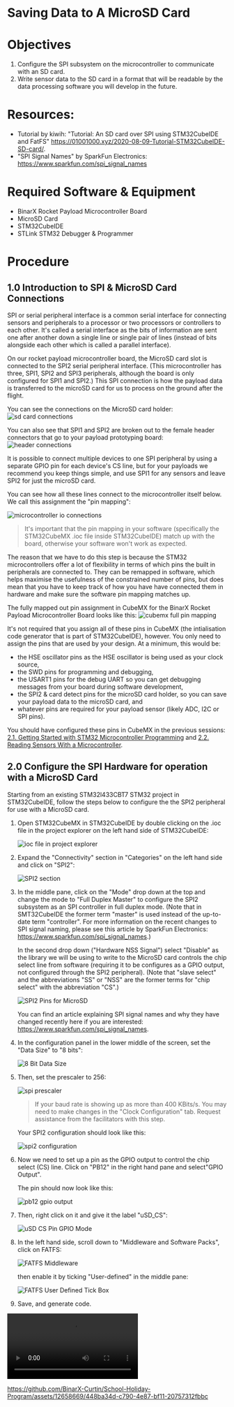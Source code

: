 # Saving Data to A MicroSD Card

# Objectives
1. Configure the SPI subsystem on the microcontroller to communicate with an SD card.
2. Write sensor data to the SD card in a format that will be readable by the data processing software you will develop in the future.


# Resources:
- Tutorial by kiwih: "Tutorial: An SD card over SPI using STM32CubeIDE and FatFS" https://01001000.xyz/2020-08-09-Tutorial-STM32CubeIDE-SD-card/.
- "SPI Signal Names" by SparkFun Electronics: https://www.sparkfun.com/spi_signal_names

# Required Software & Equipment
- BinarX Rocket Payload Microcontroller Board
- MicroSD Card
- STM32CubeIDE
- STLink STM32 Debugger & Programmer

# Procedure

## 1.0 Introduction to SPI & MicroSD Card Connections

SPI or serial peripheral interface is a common serial interface for connecting sensors and peripherals to a processor or two processors or controllers to each other. It's called a serial interface as the bits of information are sent one after another down a single line or single pair of lines (instead of bits alongside each other which is called a parallel interface).

On our rocket payload microcontroller board, the MicroSD card slot is connected to the SPI2 serial peripheral interface. (This microcontroller has three, SPI1, SPI2 and SPI3 peripherals, although the board is only configured for SPI1 and SPI2.) This SPI connection is how the payload data is transferred to the microSD card for us to process on the ground after the flight.

You can see the connections on the MicroSD card holder:
![sd card connections](./figures/micro_sd_card_connections.png)

You can also see that SPI1 and SPI2 are broken out to the female header connectors that go to your payload prototyping board:
![header connections](./figures/header_connections.png)

It is possible to connect multiple devices to one SPI peripheral by using a separate GPIO pin for each device's CS line, but for your payloads we recommend you keep things simple, and use SPI1 for any sensors and leave SPI2 for just the microSD card.

You can see how all these lines connect to the microcontroller itself below. We call this assignment the "pin mapping":

![microcontroller io connections](./figures/micro_io_connections.png)

> It's important that the pin mapping in your software (specifically the STM32CubeMX .ioc file inside STM32CubeIDE) match up with the board, otherwise your software won't work as expected.

The reason that we have to do this step is because the STM32 microcontrollers offer a lot of flexibility in terms of which pins the built in peripherals are connected to. They can be remapped in software, which helps maximise the usefulness of the constrained number of pins, but does mean that you have to keep track of how you have have connected them in hardware and make sure the software pin mapping matches up.

The fully mapped out pin assignment in CubeMX for the BinarX Rocket Payload Microcontroller Board looks like this:
![cubemx full pin mapping](cubemx_full_pin_mapping.png)

It's not required that you assign all of these pins in CubeMX (the intialisation code generator that is part of STM32CubeIDE), however. You only need to assign the pins that are used by your design. At a minimum, this would be:

- the HSE oscillator pins as the HSE oscillator is being used as your clock source,
- the SWD pins for programming and debugging,
- the USART1 pins for the debug UART so you can get debugging messages from your board during software development,
- the SPI2 & card detect pins for the microSD card holder, so you can save your payload data to the microSD card, and
- whatever pins are required for your payload sensor (likely ADC, I2C or SPI pins).

You should have configured these pins in CubeMX in the previous sessions: [2.1. Getting Started with STM32 Microcontroller Programming](/2.%20Payload%20Software%20Development/2.1.%20Getting%20Started%20with%20STM32%20Microcontroller%20Programming/Readme.md) and [2.2. Reading Sensors With a Microcontroller](/2.%20Payload%20Software%20Development/2.2.%20Reading%20Sensors%20With%20a%20Microcontroller/Readme.md).

## 2.0 Configure the SPI Hardware for operation with a MicroSD Card

Starting from an existing STM32l433CBT7 STM32 project in STM32CubeIDE, follow the steps below to configure the the SPI2 peripheral for use with a MicroSD card.

1. Open STM32CubeMX in STM32CubeIDE by double clicking on the .ioc file in the project explorer on the left hand side of STM32CubeIDE:

    ![ioc file in project explorer](figures/ioc_file.png)

2. Expand the "Connectivity" section in "Categories" on the left hand side and click on "SPI2":

    ![SPI2 section](figures/spi2_section.png)

3. In the middle pane, click on the "Mode" drop down at the top and change the mode to "Full Duplex Master" to configure the SPI2 subsystem as an SPI controller in full duplex mode. (Note that in SMT32CubeIDE the former term "master" is used instead of the up-to-date term "controller". For more information on the recent changes to SPI signal naming, please see this article by SparkFun Electronics: https://www.sparkfun.com/spi_signal_names.)

    In the second drop down ("Hardware NSS Signal") select "Disable" as the library we will be using to write to the MicroSD card controls the chip select line from software (requiring it to be configures as a GPIO output, not configured through the SPI2 peripheral). (Note that "slave select" and the abbreviations "SS" or "NSS" are the former terms for "chip select" with the abbreviation "CS".)

    ![SPI2 Pins for MicroSD](figures/SPI2_pins_for_microSD.png)

   You can find an article explaining SPI signal names and why they have changed recently here if you are interested: https://www.sparkfun.com/spi_signal_names.

4. In the configuration panel in the lower middle of the screen, set the "Data Size" to "8 bits":

    ![8 Bit Data Size](figures/8_bit_data_size.png)

5. Then, set the prescaler to 256:

    ![spi prescaler](figures/spi_prescaler.png)

   > If your baud rate is showing up as more than 400 KBits/s. You may need to make changes in the "Clock Configuration" tab. Request assistance from the facilitators with this step.

   Your SPI2 configuration should look like this:

   ![spi2 configuration](figures/spi2_config.png)

6. Now we need to set up a pin as the GPIO output to control the chip select (CS) line. Click on "PB12" in the right hand pane and select"GPIO Output".

    The pin should now look like this:
    
    ![pb12 gpio output](figures/pb12_gpio_output.png)
    
7. Then, right click on it and give it the label "uSD_CS":

    ![uSD CS Pin GPIO Mode](figures/uSD_CS_pin_GPIO_mode.png)

6. In the left hand side, scroll down to "Middleware and Software Packs", click on FATFS:

    ![FATFS Middleware](figures/FATFS_middleware.png)

    then enable it by ticking "User-defined" in the middle pane:

    ![FATFS User Defined Tick Box](figures/FATFS_user_defined.png)

7. Save, and generate code.

<video loop src="https://github.com/BinarX-Curtin/School-Holiday-Program/assets/12658669/448ba34d-c790-4e87-bf11-20757312fbbc">  video </video> 


https://github.com/BinarX-Curtin/School-Holiday-Program/assets/12658669/448ba34d-c790-4e87-bf11-20757312fbbc


